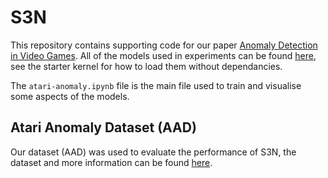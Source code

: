# S3N

This repository contains supporting code for our paper [Anomaly Detection in Video Games](https://github.com/BenedictWilkinsAI/S3N). All of the models used in experiments can be found [here](https://www.kaggle.com/benedictwilkinsai/s3n-pretrained-models), see the starter kernel for how to load them without dependancies.

The `atari-anomaly.ipynb` file is the main file used to train and visualise some aspects of the models.

## Atari Anomaly Dataset (AAD)

Our dataset (AAD) was used to evaluate the performance of S3N, the dataset and more information can be found [here](https://www.kaggle.com/benedictwilkinsai/atari-anomaly-dataset-aad).
